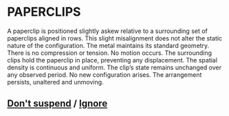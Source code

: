 # PAPERCLIPS

A paperclip is positioned slightly askew relative to a surrounding set of paperclips aligned in rows. This slight misalignment does not alter the static nature of the configuration. The metal maintains its standard geometry. There is no compression or tension. No motion occurs. The surrounding clips hold the paperclip in place, preventing any displacement. The spatial density is continuous and uniform. The clip’s state remains unchanged over any observed period. No new configuration arises. The arrangement persists, unaltered and unmoving.

## [Don't suspend](page-4357d3b336d3259b) / [Ignore](page-fa377b5bf57a447c)
